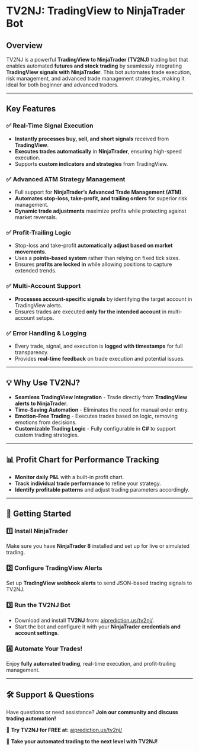 # **TV2NJ: TradingView to NinjaTrader Bot**  

## **Overview**  
TV2NJ is a powerful **TradingView to NinjaTrader (TV2NJ)** trading bot that enables automated **futures and stock trading** by seamlessly integrating **TradingView signals with NinjaTrader**. This bot automates trade execution, risk management, and advanced trade management strategies, making it ideal for both beginner and advanced traders.

---  

## **Key Features**  

### **✅ Real-Time Signal Execution**  
- **Instantly processes buy, sell, and short signals** received from **TradingView**.  
- **Executes trades automatically** in **NinjaTrader**, ensuring high-speed execution.  
- Supports **custom indicators and strategies** from TradingView.  

### **✅ Advanced ATM Strategy Management**  
- Full support for **NinjaTrader’s Advanced Trade Management (ATM)**.  
- **Automates stop-loss, take-profit, and trailing orders** for superior risk management.  
- **Dynamic trade adjustments** maximize profits while protecting against market reversals.  

### **✅ Profit-Trailing Logic**  
- Stop-loss and take-profit **automatically adjust based on market movements**.  
- Uses a **points-based system** rather than relying on fixed tick sizes.  
- Ensures **profits are locked in** while allowing positions to capture extended trends.  

### **✅ Multi-Account Support**  
- **Processes account-specific signals** by identifying the target account in TradingView alerts.  
- Ensures trades are executed **only for the intended account** in multi-account setups.  


### **✅ Error Handling & Logging**  
- Every trade, signal, and execution is **logged with timestamps** for full transparency.  
- Provides **real-time feedback** on trade execution and potential issues.  

---  

## **💡 Why Use TV2NJ?**  
- **Seamless TradingView Integration** - Trade directly from **TradingView alerts to NinjaTrader**.  
- **Time-Saving Automation** - Eliminates the need for manual order entry.  
- **Emotion-Free Trading** - Executes trades based on logic, removing emotions from decisions.  
- **Customizable Trading Logic** - Fully configurable in **C#** to support custom trading strategies.  

---  

## **📊 Profit Chart for Performance Tracking**  
- **Monitor daily P&L** with a built-in profit chart.  
- **Track individual trade performance** to refine your strategy.  
- **Identify profitable patterns** and adjust trading parameters accordingly.  

---  

## **🚀 Getting Started**  
### **1️⃣ Install NinjaTrader**  
Make sure you have **NinjaTrader 8** installed and set up for live or simulated trading.  

### **2️⃣ Configure TradingView Alerts**  
Set up **TradingView webhook alerts** to send JSON-based trading signals to TV2NJ.  

### **3️⃣ Run the TV2NJ Bot**  
- Download and install **TV2NJ** from: [aiprediction.us/tv2nj/](https://aiprediction.us/tv2nj/).  
- Start the bot and configure it with your **NinjaTrader credentials and account settings**.  

### **4️⃣ Automate Your Trades!**  
Enjoy **fully automated trading**, real-time execution, and profit-trailing management.  

---  

## **🛠️ Support & Questions**  
Have questions or need assistance? **Join our community and discuss trading automation!**  

📌 **Try TV2NJ for FREE at:** [aiprediction.us/tv2nj/](https://aiprediction.us/tv2nj/)  

🚀 **Take your automated trading to the next level with TV2NJ!**

